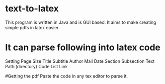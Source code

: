 # text-to-latex
This program is written in Java and is GUI based. It aims to make creating simple pdfs in latex easier. 


# It can parse following into latex code
Setting Page Size
Title
Subtitle
Author
Mail
Date
Section
Subsection
Text
Path (directory)
Code
List
Link

#Getting the pdf
Paste the code in any tex editor to parse it. 
